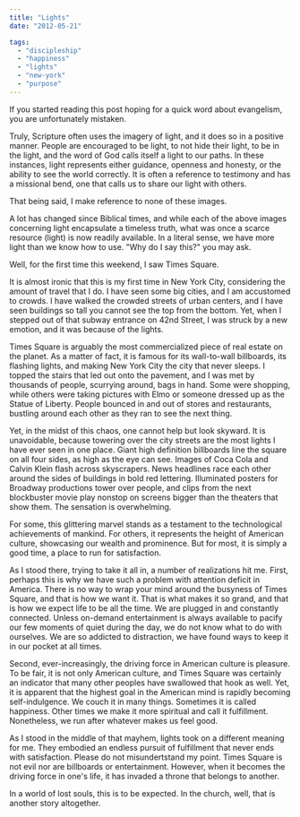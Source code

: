 ```yaml
---
title: "Lights"
date: "2012-05-21"

tags: 
  - "discipleship"
  - "happiness"
  - "lights"
  - "new-york"
  - "purpose"
---
```


If you started reading this post hoping for a quick word about evangelism, you are unfortunately mistaken.

Truly, Scripture often uses the imagery of light, and it does so in a positive manner. People are encouraged to be light, to not hide their light, to be in the light, and the word of God calls itself a light to our paths. In these instances, light represents either guidance, openness and honesty, or the ability to see the world correctly. It is often a reference to testimony and has a missional bend, one that calls us to share our light with others.

That being said, I make reference to none of these images.

A lot has changed since Biblical times, and while each of the above images concerning light encapsulate a timeless truth, what was once a scarce resource (light) is now readily available. In a literal sense, we have more light than we know how to use. "Why do I say this?" you may ask.

Well, for the first time this weekend, I saw Times Square.

It is almost ironic that this is my first time in New York City, considering the amount of travel that I do. I have seen some big cities, and I am accustomed to crowds. I have walked the crowded streets of urban centers, and I have seen buildings so tall you cannot see the top from the bottom. Yet, when I stepped out of that subway entrance on 42nd Street, I was struck by a new emotion, and it was because of the lights.

Times Square is arguably the most commercialized piece of real estate on the planet. As a matter of fact, it is famous for its wall-to-wall billboards, its flashing lights, and making New York City the city that never sleeps. I topped the stairs that led out onto the pavement, and I was met by thousands of people, scurrying around, bags in hand. Some were shopping, while others were taking pictures with Elmo or someone dressed up as the Statue of Liberty. People bounced in and out of stores and restaurants, bustling around each other as they ran to see the next thing.

Yet, in the midst of this chaos, one cannot help but look skyward. It is unavoidable, because towering over the city streets are the most lights I have ever seen in one place. Giant high definition billboards line the square on all four sides, as high as the eye can see. Images of Coca Cola and Calvin Klein flash across skyscrapers. News headlines race each other around the sides of buildings in bold red lettering. Illuminated posters for Broadway productions tower over people, and clips from the next blockbuster movie play nonstop on screens bigger than the theaters that show them. The sensation is overwhelming.

For some, this glittering marvel stands as a testament to the technological achievements of mankind. For others, it represents the height of American culture, showcasing our wealth and prominence. But for most, it is simply a good time, a place to run for satisfaction.

As I stood there, trying to take it all in, a number of realizations hit me. First, perhaps this is why we have such a problem with attention deficit in America. There is no way to wrap your mind around the busyness of Times Square, and that is how we want it. That is what makes it so grand, and that is how we expect life to be all the time. We are plugged in and constantly connected. Unless on-demand entertainment is always available to pacify our few moments of quiet during the day, we do not know what to do with ourselves. We are so addicted to distraction, we have found ways to keep it in our pocket at all times.

Second, ever-increasingly, the driving force in American culture is pleasure. To be fair, it is not only American culture, and Times Square was certainly an indicator that many other peoples have swallowed that hook as well. Yet, it is apparent that the highest goal in the American mind is rapidly becoming self-indulgence. We couch it in many things. Sometimes it is called happiness. Other times we make it more spiritual and call it fulfillment. Nonetheless, we run after whatever makes us feel good.

As I stood in the middle of that mayhem, lights took on a different meaning for me. They embodied an endless pursuit of fulfillment that never ends with satisfaction. Please do not misundertstand my point. Times Square is not evil nor are billboards or entertainment. However, when it becomes the driving force in one's life, it has invaded a throne that belongs to another.

In a world of lost souls, this is to be expected. In the church, well, that is another story altogether.
